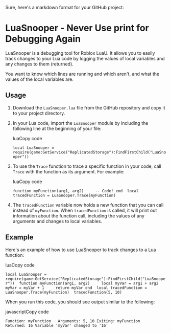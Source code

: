 Sure, here's a markdown format for your GitHub project:

LuaSnooper - Never Use print for Debugging Again
================================================

LuaSnooper is a debugging tool for Roblox LuaU. It allows you to easily track changes to your Lua code by logging the values of local variables and any changes to them (returned).

You want to know which lines are running and which aren't, and what the values of the local variables are.

Usage
-----

1.  Download the `LuaSnooper.lua` file from the GitHub repository and copy it to your project directory.
    
2.  In your Lua code, import the `LuaSnooper` module by including the following line at the beginning of your file:
    
    luaCopy code
    
    `local LuaSnooper = require(game:GetService("ReplicatedStorage"):FindFirstChild("LuaSnooper"))`
    
3.  To use the `Trace` function to trace a specific function in your code, call `Trace` with the function as its argument. For example:
    
    luaCopy code
    
    `function myFunction(arg1, arg2)     -- Code! end  local tracedFunction = LuaSnooper.Trace(myFunction)`
    
4.  The `tracedFunction` variable now holds a new function that you can call instead of `myFunction`. When `tracedFunction` is called, it will print out information about the function call, including the values of any arguments and changes to local variables.
    

Example
-------

Here's an example of how to use LuaSnooper to track changes to a Lua function:

luaCopy code

`local LuaSnooper = require(game:GetService("ReplicatedStorage"):FindFirstChild("LuaSnooper"))  function myFunction(arg1, arg2)     local myVar = arg1 + arg2     myVar = myVar + 1     return myVar end  local tracedFunction = LuaSnooper.Trace(myFunction)  tracedFunction(5, 10)`

When you run this code, you should see output similar to the following:

javascriptCopy code

`Function: myFunction   Arguments: 5, 10 Exiting: myFunction    Returned: 16 Variable 'myVar' changed to '16'`
